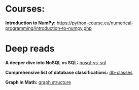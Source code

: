 # Courses:

**Introduction to NumPy:** https://python-course.eu/numerical-programming/introduction-to-numpy.php

# Deep reads

**A deeper dive into NoSQL vs SQL:** [nosql-vs-sql](https://www.mongodb.com/resources/basics/databases/nosql-explained/nosql-vs-sql)

**Comprehensive list of database classifications:** [db-classes](https://en.wikipedia.org/wiki/Database#Classification)

**Graph in Math:** [graph structure](https://en.wikipedia.org/wiki/Graph_(abstract_data_type))
